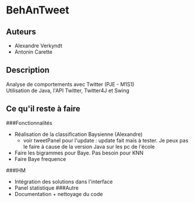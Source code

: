 BehAnTweet
==========

Auteurs
-------

*	Alexandre Verkyndt
*	Antonin Carette

Description
-----------

Analyse de comportements avec Twitter (PJE - M1S1)  
Utilisation de Java, l'API Twitter, Twitter4J et Swing

Ce qu'il reste à faire
----------------------

###Fonctionnalités
*	Réalisation de la classification Baysienne (Alexandre)
	- voir tweetPanel pour l'update : update fait mais à tester. Je peux pas le faire à cause de la version Java sur les pc de l'école
*	Faire les bigrammes pour Baye. Pas besoin pour KNN
*	Faire Baye frequence
	

###IHM
*	Intégration des solutions dans l'interface
*	Panel statistique
###Autre
*	Documentation + nettoyage du code
